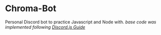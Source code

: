 # Chroma-Bot
Personal Discord bot to practice Javascript and Node with. 
_base code was implemented following [Discord.js Guide](https://discordjs.guide/#before-you-begin)_
